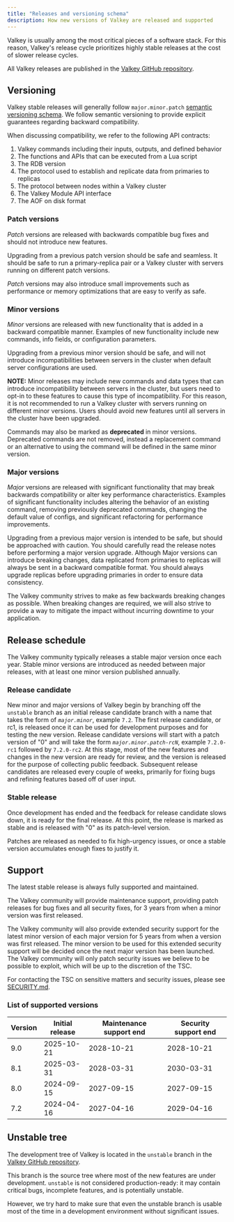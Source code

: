 ```yaml
---
title: "Releases and versioning schema"
description: How new versions of Valkey are released and supported
---
```


Valkey is usually among the most critical pieces of a software stack.
For this reason, Valkey's release cycle prioritizes highly stable releases at the cost of slower release cycles.

All Valkey releases are published in the [Valkey GitHub repository](https://github.com/valkey-io/valkey/releases).

## Versioning

Valkey stable releases will generally follow `major.minor.patch` [semantic versioning schema](https://semver.org/).
We follow semantic versioning to provide explicit guarantees regarding backward compatibility.

When discussing compatibility, we refer to the following API contracts:

1. Valkey commands including their inputs, outputs, and defined behavior
2. The functions and APIs that can be executed from a Lua script
3. The RDB version
4. The protocol used to establish and replicate data from primaries to replicas
5. The protocol between nodes within a Valkey cluster
6. The Valkey Module API interface
7. The AOF on disk format

### Patch versions

*Patch* versions are released with backwards compatible bug fixes and should not introduce new features.

Upgrading from a previous patch version should be safe and seamless.
It should be safe to run a primary-replica pair or a Valkey cluster with servers running on different patch versions.

*Patch* versions may also introduce small improvements such as performance or memory optimizations that are easy to verify as safe.

### Minor versions

*Minor* versions are released with new functionality that is added in a backward compatible manner.
Examples of new functionality include new commands, info fields, or configuration parameters.

Upgrading from a previous minor version should be safe, and will not introduce incompatibilities between servers in the cluster when default server configurations are used.

**NOTE:** Minor releases may include new commands and data types that can introduce incompatibility between servers in the cluster, but users need to opt-in to these features to cause this type of incompatibility.
For this reason, it is not recommended to run a Valkey cluster with servers running on different minor versions.
Users should avoid new features until all servers in the cluster have been upgraded.

Commands may also be marked as **deprecated** in minor versions.
Deprecated commands are not removed, instead a replacement command or an alternative to using the command will be defined in the same minor version.

### Major versions

*Major* versions are released with significant functionality that may break backwards compatibility or alter key performance characteristics.
Examples of significant functionality includes altering the behavior of an existing command, removing previously deprecated commands, changing the default value of configs, and significant refactoring for performance improvements.

Upgrading from a previous major version is intended to be safe, but should be approached with caution.
You should carefully read the release notes before performing a major version upgrade.
Although Major versions can introduce breaking changes, data replicated from primaries to replicas will always be sent in a backward compatible format.
You should always upgrade replicas before upgrading primaries in order to ensure data consistency.

The Valkey community strives to make as few backwards breaking changes as possible.
When breaking changes are required, we will also strive to provide a way to mitigate the impact without incurring downtime to your application.

## Release schedule

The Valkey community typically releases a stable major version once each year.
Stable minor versions are introduced as needed between major releases,
with at least one minor version published annually.

### Release candidate

New minor and major versions of Valkey begin by branching off the `unstable` branch as an initial release candidate branch with a name that takes the form of *`major.minor`*, example `7.2`.
The first release candidate, or rc1, is released once it can be used for development purposes and for testing the new version.
Release candidate versions will start with a patch version of "0" and will take the form *`major.minor.patch-rcN`*, example `7.2.0-rc1` followed by `7.2.0-rc2`.
At this stage, most of the new features and changes in the new version are ready for review, and the version is released for the purpose of collecting public feedback.
Subsequent release candidates are released every couple of weeks, primarily for fixing bugs and refining features based off of user input.

### Stable release

Once development has ended and the feedback for release candidate slows down, it is ready for the final release.
At this point, the release is marked as stable and is released with "0" as its patch-level version.

Patches are released as needed to fix high-urgency issues, or once a stable version accumulates enough fixes to justify it.

## Support

The latest stable release is always fully supported and maintained.

The Valkey community will provide maintenance support, providing patch releases for bug fixes and all security fixes, for 3 years from when a minor version was first released.

The Valkey community will also provide extended security support for the latest minor version of each major version for 5 years from when a version was first released.
The minor version to be used for this extended security support will be decided once the next major version has been launched.
The Valkey community will only patch security issues we believe to be possible to exploit, which will be up to the discretion of the TSC.

For contacting the TSC on sensitive matters and security issues, please see [SECURITY.md](https://github.com/valkey-io/valkey/blob/unstable/SECURITY.md).

### List of supported versions

| Version | Initial release | Maintenance support end | Security support end |
| -- | -- | -- | -- |
| 9.0 | 2025-10-21 | 2028-10-21 | 2028-10-21 |
| 8.1 | 2025-03-31 | 2028-03-31 | 2030-03-31 |
| 8.0 | 2024-09-15 | 2027-09-15 | 2027-09-15 |
| 7.2 | 2024-04-16 | 2027-04-16 | 2029-04-16 |

## Unstable tree

The development tree of Valkey is located in the `unstable` branch in the [Valkey GitHub repository](https://github.com/valkey-io/valkey).

This branch is the source tree where most of the new features are under development.
`unstable` is not considered production-ready: it may contain critical bugs, incomplete features, and is potentially unstable.

However, we try hard to make sure that even the unstable branch is usable most of the time in a development environment without significant issues.
